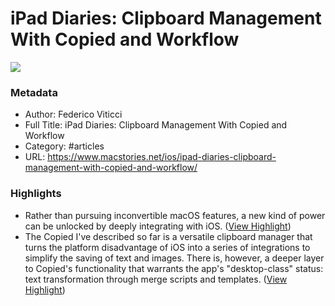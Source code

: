 # iPad Diaries: Clipboard Management With Copied and Workflow

![](https://readwise-assets.s3.amazonaws.com/static/images/article0.00998d930354.png)

### Metadata

- Author: Federico Viticci
- Full Title: iPad Diaries: Clipboard Management With Copied and Workflow
- Category: #articles
- URL: https://www.macstories.net/ios/ipad-diaries-clipboard-management-with-copied-and-workflow/

### Highlights

- Rather than pursuing inconvertible macOS features, a new kind of power can be unlocked by deeply integrating with iOS. ([View Highlight](https://instapaper.com/read/872731202/5137123))
- The Copied I've described so far is a versatile clipboard manager that turns the platform disadvantage of iOS into a series of integrations to simplify the saving of text and images. There is, however, a deeper layer to Copied's functionality that warrants the app's "desktop-class" status: text transformation through merge scripts and templates. ([View Highlight](https://instapaper.com/read/872731202/5137130))
